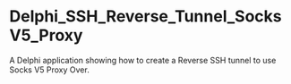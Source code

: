 # Delphi_SSH_Reverse_Tunnel_SocksV5_Proxy
A Delphi application showing how to create a Reverse SSH tunnel to use Socks V5 Proxy Over.
